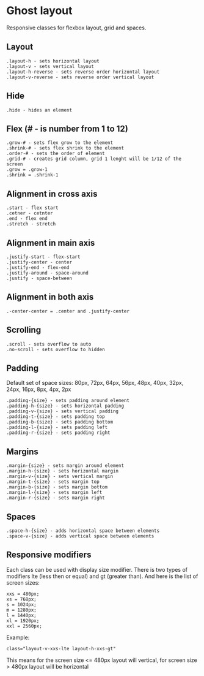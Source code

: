 # Ghost layout

Responsive classes for flexbox layout, grid and spaces.

## Layout


```
.layout-h - sets horizontal layout
.layout-v - sets vertical layout
.layout-h-reverse - sets reverse order horizontal layout
.layout-v-reverse - sets reverse order vertical layout
```

## Hide

```
.hide - hides an element
```

## Flex (# - is number from 1 to 12)

```
.grow-# - sets flex grow to the element
.shrink-# - sets flex shrink to the element
.order-# - sets the order of element
.grid-# - creates grid column, grid 1 lenght will be 1/12 of the screen
.grow = .grow-1
.shrink = .shrink-1
```

## Alignment in cross axis

```
.start - flex start
.cetner - cetnter
.end - flex end
.stretch - stretch
```

## Alignment in main axis

```
.justify-start - flex-start
.justify-center - center
.justify-end - flex-end
.justify-around - space-around
.justify - space-between
```

## Alignment in both axis
 
```
.-center-center = .center and .justify-center
```

## Scrolling

```
.scroll - sets overflow to auto
.no-scroll - sets overflow to hidden
```

## Padding

Default set of space sizes:
80px, 72px, 64px, 56px, 48px, 40px, 32px, 24px, 16px, 8px, 4px, 2px

```
.padding-{size} - sets padding around element
.padding-h-{size} - sets horizontal padding
.padding-v-{size} - sets vertical padding
.padding-t-{size} - sets padding top
.padding-b-{size} - sets padding bottom
.padding-l-{size} - sets padding left
.padding-r-{size} - sets padding right
```

## Margins

```
.margin-{size} - sets margin around element
.margin-h-{size} - sets horizontal margin
.margin-v-{size} - sets vertical margin
.margin-t-{size} - sets margin top
.margin-b-{size} - sets margin bottom
.margin-l-{size} - sets margin left
.margin-r-{size} - sets margin right
```

## Spaces

```
.space-h-{size} - adds horizontal space between elements
.space-v-{size} - adds vertical space between elements
```

## Responsive modifiers

Each class can be used with display size modifier.
There is two types of modifiers lte (less then or equal) and gt (greater than).
And here is the list of screen sizes:

```
xxs = 480px;
xs = 768px;
s = 1024px;
m = 1280px;
l = 1440px;
xl = 1920px;
xxl = 2560px;
```

Example:

```
class="layout-v-xxs-lte layout-h-xxs-gt"  
```

This means for the screen size <= 480px layout will vertical, for screen size > 480px layout will be horizontal